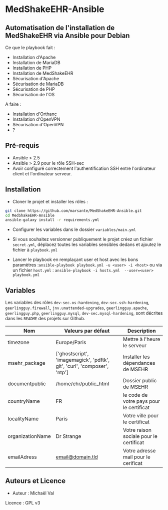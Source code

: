 # MedShakeEHR-Ansible

## Automatisation de l'installation de MedShakeEHR via Ansible pour Debian

Ce que le playbook fait :

- Installation d'Apache
- Installation de MariaDB
- Installation de PHP
- Installation de MedShakeEHR
- Sécurisation d'Apache
- Sécurisation de MariaDB
- Sécurisation de PHP
- Sécurisation de l'OS

A faire :
- Installation d'Orthanc
- Installation d'OpenVPN
- Sécurisation d'OpenVPN
- ?

## Pré-requis
- Ansible > 2.5
-  Ansible > 2.9 pour le rôle SSH-sec
- Avoir configuré correctement l'authentification SSH entre l'ordinateur client et l'ordinateur serveur.

## Installation 
- Cloner le projet et installer les rôles :
```bash
git clone https://github.com/marsante/MedShakeEHR-Ansible.git
cd MedShakeEHR-Ansible
ansible-galaxy install -r requirements.yml 
```
- Configurer les variables dans le dossier `variables/main.yml`

- Si vous souhaitez versionner publiquement le projet créez un fichier `secret.yml`, déplacez toutes les variables sensibles dedans et ajoutez le fichier à `playbook.yml`

- Lancer le playbook en remplaçant user et host avec les bons paramètres :`ansible-playbook playbook.yml -u <user> -i <host>` ou via un fichier `host.yml` : `ansible-playbook -i hosts.yml  --user=<user> playbook.yml`

## Variables
Les variables des rôles `dev-sec.os-hardening`, `dev-sec.ssh-hardening`, `geerlingguy.firewall`, `jnv.unattended-upgrades`, `geerlingguy.apache`, `geerlingguy.php`, `geerlingguy.mysql`, `dev-sec.mysql-hardening`, sont décrites dans les `README` des projets sur Github.

|Nom  | Valeurs par défaut | Description  |
|---- | ------------------ | ------------ |  
|timezone | Europe/Paris | Mettre à l'heure le serveur |
|msehr_package | ['ghostscript', 'imagemagick', 'pdftk', git', 'curl', 'composer', 'ntp'] | Installer les dépendances de MSEHR |
|documentpublic | /home/ehr/public_html | Dossier public de MSEHR |
| countryName | FR | le code de votre pays pour le certificat |
| localityName | Paris | Votre ville pour le certificat |
| organizationName | Dr Strange | Votre raison sociale pour le certificat |
| emailAdress | email@domain.tld | Votre adresse mail pour le cerificat |

## Auteurs et Licence

* Auteur : Michaël Val

Licence : GPL v3